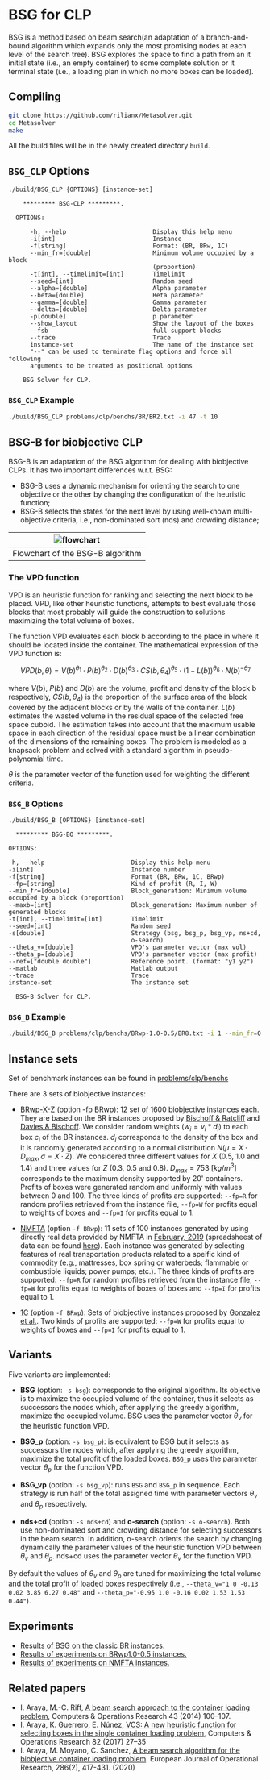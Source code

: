 # BSG for CLP

BSG is a method based on beam search(an adaptation of a branch-and-bound algorithm which expands only the most promising nodes at each level of the search tree). BSG explores the space to find a path from an it initial state (i.e., an empty container) to some complete solution or it terminal state (i.e., a loading plan in which no more boxes can be loaded).

## Compiling

```sh
git clone https://github.com/rilianx/Metasolver.git
cd Metasolver
make
```

All the build files will be in the newly created directory `build`.

## `BSG_CLP` Options

```plain
./build/BSG_CLP {OPTIONS} [instance-set]

    ********* BSG-CLP *********.

  OPTIONS:

      -h, --help                        Display this help menu
      -i[int]                           Instance
      -f[string]                        Format: (BR, BRw, 1C)
      --min_fr=[double]                 Minimum volume occupied by a block
                                        (proportion)
      -t[int], --timelimit=[int]        Timelimit
      --seed=[int]                      Random seed
      --alpha=[double]                  Alpha parameter
      --beta=[double]                   Beta parameter
      --gamma=[double]                  Gamma parameter
      --delta=[double]                  Delta parameter
      -p[double]                        p parameter
      --show_layout                     Show the layout of the boxes
      --fsb                             full-support blocks
      --trace                           Trace
      instance-set                      The name of the instance set
      "--" can be used to terminate flag options and force all following
      arguments to be treated as positional options

    BSG Solver for CLP.
```

### `BSG_CLP` Example

```sh
./build/BSG_CLP problems/clp/benchs/BR/BR2.txt -i 47 -t 10
```

## BSG-B for biobjective CLP

BSG-B is an adaptation of the BSG algorithm for dealing with biobjective CLPs. It has two important differences w.r.t. BSG:

* BSG-B uses a dynamic mechanism for orienting the search to one objective or the other by changing the configuration of the heuristic function;
* BSG-B selects the states for the next level by using well-known multi-objective criteria, i.e., non-dominated sort (nds) and crowding distance;

| ![flowchart](https://i.ibb.co/TcWD4G2/BSG-BO-flowchart.png) |
| :---: |
| Flowchart of the BSG-B algorithm |

### The VPD function

VPD is an heuristic function for ranking and selecting the next block to be placed. VPD, like other heuristic functions, attempts to best evaluate those blocks that most probably will guide the construction to solutions maximizing the total volume of boxes.

The function VPD evaluates each block b according to the place in where it should be located inside the container. The mathematical expression of the VPD function is:

$$ VPD(b, \theta) = V(b)^{\theta_1} \cdot P(b)^{\theta_2} \cdot D(b)^{\theta_3} \cdot CS(b, \theta_4)^{\theta_5} \cdot (1 - L(b))^{\theta_6} \cdot N(b)^{-\theta_7} $$

where $V(b)$, $P(b)$ and $D(b)$ are the volume, profit and density of the block b respectively, $CS(b,\theta_4)$ is the proportion of the surface area of the block covered by the adjacent blocks or by the walls of the container. $L(b)$ estimates the wasted volume in the residual space of the selected free space cuboid. The estimation takes into account that the maximum usable space in each direction of the residual space must be a linear combination of the dimensions of the remaining boxes. The problem is modeled as a knapsack problem and solved with a standard algorithm in pseudo-polynomial time.

$\theta$ is the parameter vector of the function used for weighting the different criteria.

### `BSG_B` Options

```plain
./build/BSG_B {OPTIONS} [instance-set]

  ********* BSG-BO *********.

OPTIONS:

-h, --help                        Display this help menu
-i[int]                           Instance number
-f[string]                        Format (BR, BRw, 1C, BRwp)
--fp=[string]                     Kind of profit (R, I, W)
--min_fr=[double]                 Block_generation: Minimum volume occupied by a block (proportion)
--maxb=[int]                      Block_generation: Maximum number of generated blocks
-t[int], --timelimit=[int]        Timelimit
--seed=[int]                      Random seed
-s[double]                        Strategy (bsg, bsg_p, bsg_vp, ns+cd,
                                  o-search)
--theta_v=[double]                VPD's parameter vector (max vol)
--theta_p=[double]                VPD's parameter vector (max profit)
--ref=["double double"]           Reference point. (format: "y1 y2")
--matlab                          Matlab output
--trace                           Trace
instance-set                      The instance set

  BSG-B Solver for CLP.

```

### `BSG_B` Example

```sh
./build/BSG_B problems/clp/benchs/BRwp-1.0-0.5/BR8.txt -i 1 --min_fr=0.98 -t 10 --theta_v="1 0 -0.13 0.02 3.85 6.27 0.48" --theta_p="-0.95 1.0 -0.16 0.02 1.53 1.53 0.44" -s o-search --fp=R -f BRwp
```

## Instance sets

Set of benchmark instances can be found in [problems/clp/benchs](https://github.com/rilianx/Metasolver/tree/mop-bsg/problems/clp/benchs)

There are 3 sets of biobjective instances:

* [BRwp-X-Z](https://github.com/rilianx/Metasolver/tree/mop-bsg/problems/clp/benchs) (option -fp BRwp): 12 set of 1600 biobjective instances each. They are based on the BR instances proposed by [Bischoff & Ratcliff](https://www.sciencedirect.com/science/article/pii/030504839500015G) and [Davies & Bischoff](https://www.sciencedirect.com/science/article/abs/pii/S0377221798001398). We consider random weights ($w_i = v_i * d_i$) to each box $c_i$ of the BR instances. $d_i$ corresponds to the density of the box and it is randomly generated according to a normal distribution $N(\mu=X \cdot D_{max}, \sigma=X \cdot Z)$. We considered three different values for $X$ (0.5, 1.0 and 1.4) and three values for $Z$ (0.3, 0.5 and 0.8). $D_{max} = 753 \ [kg/m^3]$ corresponds to the maximum density supported by 20' containers. Profits of boxes were generated random and uniformly with values between $0$ and $100$. The three kinds of profits are supported: `--fp=R` for random profiles retrieved from the instance file, `--fp=W` for profits equal to weights of boxes and `--fp=I` for profits equal to $1$.

* [NMFTA](https://github.com/rilianx/Metasolver/tree/mop-bsg/problems/clp/benchs/NMFTA) (option `-f BRwp`): 11 sets of 100 instances generated by using directly real data provided by NMFTA in  [February,  2019](http://www.nmfta.org/pages/Public-Docket-Files-2019-1) (spreadsheest of data can be found [here](https://github.com/rilianx/Metasolver/tree/mop-bsg/extras/nmfta_generator)). Each instance was generated by selecting features of real transportation products related to a speific kind of commodity (e.g., mattresses, box spring or waterbeds; flammable or combustible liquids; power pumps; etc.). The three kinds of profits are supported: `--fp=R` for random profiles retrieved from the instance file, `--fp=W` for profits equal to weights of boxes  of boxes and `--fp=I` for profits equal to $1$.

* [1C](https://github.com/rilianx/Metasolver/tree/master/problems/clp/benchs/1C) (option `-f BRwp`): Sets of biobjective instances proposed by [Gonzalez et al.](https://www.sciencedirect.com/science/article/pii/S1877050916319494). Two kinds of profits are supported: `--fp=W` for profits equal to weights of boxes and `--fp=I` for profits equal to $1$.

## Variants

Five variants are implemented:

* **BSG** (option: `-s bsg`): corresponds to the original algorithm. Its objective is to maximize the occupied volume of the container, thus it selects as successors the nodes which, after applying the greedy algorithm, maximize the occupied volume. BSG uses the parameter vector $\theta_v$ for the heuristic function VPD.

* **BSG_p** (option: `-s bsg_p`): is equivalent to BSG but it selects as successors the nodes which, after applying the greedy algorithm, maximize the total profit of the loaded boxes. `BSG_p` uses the parameter vector $\theta_p$ for the function VPD.

* **BSG_vp** (option: `-s bsg_vp`):  runs `BSG` and `BSG_p` in sequence. Each strategy is run half of the total assigned time with parameter vectors $\theta_v$ and $\theta_p$ respectively.

* **nds+cd** (option: `-s nds+cd`) and **o-search** (option: `-s o-search`). Both use non-dominated sort and crowding distance for selecting successors in the beam search. In addition, o-search orients the search by changing dynamically the parameter values of the heuristic function VPD between $\theta_v$ and $\theta_p$.
nds+cd uses the parameter vector $\theta_v$ for the function VPD.

By default the values of $\theta_v$ and $\theta_p$ are tuned for maximizing the total volume and the total profit of loaded boxes respectively (i.e., `--theta_v="1 0 -0.13 0.02 3.85 6.27 0.48"` and `--theta_p="-0.95 1.0 -0.16 0.02 1.53 1.53 0.44"`).

## Experiments

* [Results of BSG on the classic BR instances.](https://docs.google.com/spreadsheets/u/1/d/e/2PACX-1vTp6t3tOLYOzoEXScyt5GEJxhu7oML3eq2yyX0J_t6YiMrTTf6XsXhkSsqJ5AxGkFjYBfUyl_vlLsAe/pubhtml?gid=1713343267&single=true)
* [Results of experiments on BRwp1.0-0.5 instances.](https://docs.google.com/spreadsheets/d/e/2PACX-1vSk0_iexrd_v7x-I_72Albt21t9iLka3o9CUatUYh0jcxl7O-Lw_dLpJ9FRF0GdlqQ7AyrCFXoCF5wX/pubhtml?gid=1240292960&single=true)
* [Results of experiments on NMFTA instances.](https://docs.google.com/spreadsheets/d/e/2PACX-1vSk0_iexrd_v7x-I_72Albt21t9iLka3o9CUatUYh0jcxl7O-Lw_dLpJ9FRF0GdlqQ7AyrCFXoCF5wX/pubhtml?gid=157777762&single=true)

## Related papers

* I. Araya, M.-C. Riff, [A beam search approach to the container loading problem](https://www.sciencedirect.com/science/article/pii/S0305054813002530), Computers & Operations Research 43 (2014) 100–107.
* I.  Araya,  K.  Guerrero,  E.  Núnez,  [VCS:  A  new  heuristic  function  for selecting boxes in the single container loading problem](https://www.sciencedirect.com/science/article/pii/S0305054817300023),  Computers & Operations Research 82 (2017) 27–35
* I.  Araya, M. Moyano, C. Sanchez, [A beam search algorithm for the biobjective container loading problem](https://www.sciencedirect.com/science/article/pii/S037722172030254X). European Journal of Operational Research, 286(2), 417-431. (2020)
